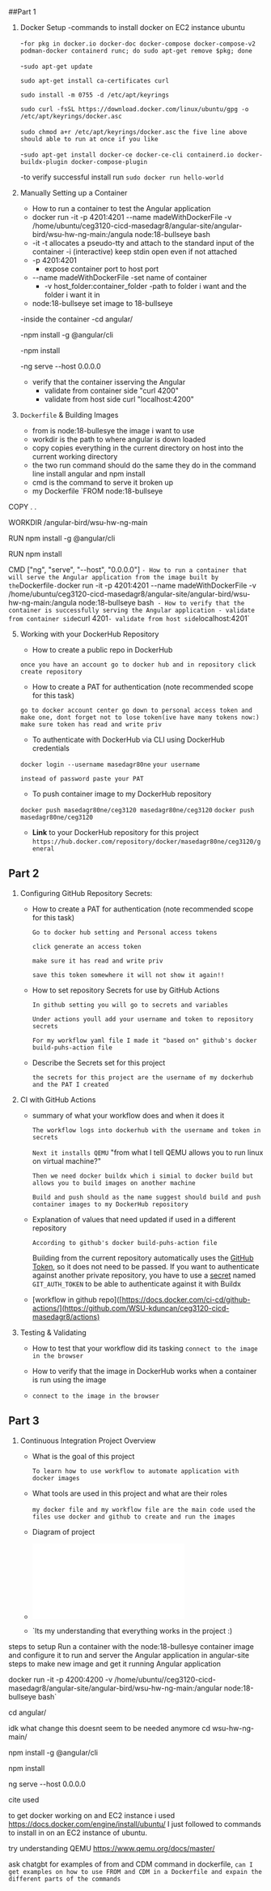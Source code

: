 ##Part 1

1. Docker Setup
   -commands to install docker on EC2 instance ubuntu
   
   -`for pkg in docker.io docker-doc docker-compose docker-compose-v2 podman-docker containerd runc; do sudo apt-get remove $pkg; done`


   
   -`sudo apt-get update`

    `sudo apt-get install ca-certificates curl`

    `sudo install -m 0755 -d /etc/apt/keyrings`

    `sudo curl -fsSL https://download.docker.com/linux/ubuntu/gpg -o /etc/apt/keyrings/docker.asc`

    `sudo chmod a+r /etc/apt/keyrings/docker.asc`
   `the five line above should able to run at once if you like`

   -`sudo apt-get install docker-ce docker-ce-cli containerd.io docker-buildx-plugin docker-compose-plugin`
   
   -to verify successful install run `sudo docker run hello-world`

3. Manually Setting up a Container
    - How to run a container to test the Angular application
    -  docker run -it -p 4201:4201 --name madeWithDockerFile -v /home/ubuntu/ceg3120-cicd-masedagr8/angular-site/angular-bird/wsu-hw-ng-main:/angula node:18-bullseye bash
      - -it -t allocates a pseudo-tty and attach to the standard input of the container
          -i (interactive) keep stdin open even if not attached
      - -p 4201:4201
          - expose container port to host port
      - --name madeWithDockerFile
            -set name of container
        - -v host_folder:container_folder
           -path to folder i want and the folder i want it in
      - node:18-bullseye set image to 18-bullseye
        
      -inside the container
      -cd angular/

      -npm install -g @angular/cli

      -npm install

      -ng serve --host 0.0.0.0

    - verify that the container isserving the Angular
      - validate from container side "curl 4200"
      - validate from host side curl "localhost:4200"

4. `Dockerfile` & Building Images
    - from is node:18-bullesye the image i want to use
    - workdir is the path to where angular is down loaded
    - copy copies everything in the current directory on host into the current working directory
    - the two run command should do the same they do in the command line install angular and npm install
    - cmd is the command to serve it broken up
    - my Dockerfile
`FROM node:18-bullseye

COPY . .

WORKDIR /angular-bird/wsu-hw-ng-main

RUN npm install -g @angular/cli

RUN npm install

CMD ["ng", "serve", "--host", "0.0.0.0"]
`
    - How to run a container that will serve the Angular application from the image built by the `Dockerfile`
    - `docker run -it -p 4201:4201 --name madeWithDockerFile -v /home/ubuntu/ceg3120-cicd-masedagr8/angular-site/angular-bird/wsu-hw-ng-main:/angula node:18-bullseye bash` 
    - How to verify that the container is successfully serving the Angular application
      - validate from container side `curl 4201`
      - validate from host side `localhost:4201`


5. Working with your DockerHub Repository
    - How to create a public repo in DockerHub
    
    `once you have an account go to docker hub and in repository click create repository`
    
    - How to create a PAT for authentication (note recommended scope for this task)
    
    `go to docker account center go down to personal access token and make one, dont forget not to lose token(ive have many tokens now:)`
    `make sure token has read and write priv` 
    
    - To authenticate with DockerHub via CLI using DockerHub credentials
    
    `docker login --username masedagr80ne` `your username`
    
    `instead of password paste your PAT`
      
    - To push container image to my DockerHub repository
    
    `docker push masedagr80ne/ceg3120 masedagr80ne/ceg3120`
    `docker push masedagr80ne/ceg3120`
    
    - **Link** to your DockerHub repository for this project
   `https://hub.docker.com/repository/docker/masedagr80ne/ceg3120/general`

## Part 2

1. Configuring GitHub Repository Secrets:
    - How to create a PAT for authentication (note recommended scope for this task)
      
      `Go to docker hub setting and Personal access tokens`
      
      `click generate an access token`
      
      `make sure it has read and write priv`
      
      `save this token somewhere it will not show it again!!`
      
    - How to set repository Secrets for use by GitHub Actions
      
      `In github setting you will go to secrets and variables`
      
      `Under actions youll add your username and token to repository secrets`
      
      `For my workflow yaml file I made it "based on" github's docker build-puhs-action file`
      
    - Describe the Secrets set for this project
      
      `the secrets for this project are the username of my dockerhub and the PAT I created`
      
2. CI with GitHub Actions
    - summary of what your workflow does and when it does it
      
      `The workflow logs into dockerhub with the username and token in secrets`
      
      `Next it installs QEMU` "from what I tell QEMU allows you to run linux on virtual machine?"
      
      `Then we need docker buildx which i simial to docker build but allows you to build images on another machine`
      
      `Build and push should as the name suggest should build and push container images to my DockerHub repository`
      
    - Explanation of values that need updated if used in a different repository
      
         `According to github's docker build-puhs-action file`
      
      Building from the current repository automatically uses the [GitHub Token](https://docs.github.com/en/actions/security-guides/automatic-token-authentication),
so it does not need to be passed. If you want to authenticate against another
private repository, you have to use a [secret](https://docs.docker.com/build/ci/github-actions/secrets)
named `GIT_AUTH_TOKEN` to be able to authenticate against it with Buildx

    - [workflow in github repo]([https://docs.docker.com/ci-cd/github-actions/](https://github.com/WSU-kduncan/ceg3120-cicd-masedagr8/actions)
      
3. Testing & Validating
    - How to test that your workflow did its tasking
      `connect to the image in the browser`
   
    - How to verify that the image in DockerHub works when a container is run using the image
    - `connect to the image in the browser`

## Part 3

1. Continuous Integration Project Overview
    - What is the goal of this project
      
      `To learn how to use workflow to automate application with docker images`
      
    - What tools are used in this project and what are their roles
  
      `my docker file and my workflow file are the main code used`
      `the files use docker and github to create and run the images`
      
    - Diagram of project
    - ![pdf of diagram](project4.pdf)
  
      
    - `Its my understanding that everything works in the project :)






steps to setup Run a container with the node:18-bullesye container image and configure it to run and server the Angular application in angular-site
steps to make new image and get it running Angular application

docker run -it -p 4200:4200 -v /home/ubuntu//ceg3120-cicd-masedagr8/angular-site/angular-bird/wsu-hw-ng-main:/angular node:18-bullseye bash`

cd angular/

idk what change this doesnt seem to be needed anymore
cd wsu-hw-ng-main/

npm install -g @angular/cli

npm install

ng serve --host 0.0.0.0


cite used 

to get docker working on and EC2 instance i used https://docs.docker.com/engine/install/ubuntu/ 
I just followed to commands to install in on an EC2 instance of ubuntu.

try understanding QEMU https://www.qemu.org/docs/master/

ask chatgbt for examples of from and CDM command in dockerfile, `can I get examples on how to use FROM and CDM in a Dockerfile and expain the different parts of the commands` 

